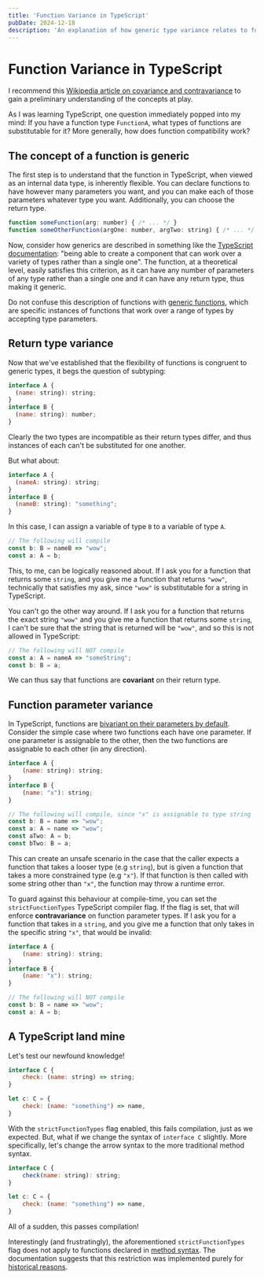 ```yaml
---
title: 'Function Variance in TypeScript'
pubDate: 2024-12-18
description: 'An explanation of how generic type variance relates to functions, and how that is reflected in TypeScript.'
---
```

# Function Variance in TypeScript

I recommend this [Wikipedia article on covariance and contravariance](https://en.wikipedia.org/wiki/Covariance_and_contravariance_(computer_science)) to gain a preliminary understanding of the concepts at play.

As I was learning TypeScript, one question immediately popped into my mind: If you have a function type  `FunctionA`, what types of functions are substitutable for it? More generally, how does function compatibility work?

## The concept of a function is generic

The first step is to understand that the function in TypeScript, when viewed as an internal data type, is inherently flexible. You can declare functions to have however many parameters you want, and you can make each of those parameters whatever type you want. Additionally, you can choose the return type.

```js
function someFunction(arg: number) { /* ... */ }
function someOtherFunction(argOne: number, argTwo: string) { /* ... */ }
```

Now, consider how generics are described in something like the [TypeScript documentation](https://www.typescriptlang.org/docs/handbook/2/generics.html): "being able to create a component that can work over a variety of types rather than a single one". The function, at a theoretical level, easily satisfies this criterion, as it can have any number of parameters of any type rather than a single one and it can have any return type, thus making it generic.

Do not confuse this description of functions with [generic functions](https://www.typescriptlang.org/docs/handbook/2/generics.html#generic-types), which are specific instances of functions that work over a range of types by accepting type parameters.

## Return type variance

Now that we've established that the flexibility of functions is congruent to generic types, it begs the question of subtyping:
```js
interface A { 
  (name: string): string;
}
interface B { 
  (name: string): number;
}
```

Clearly the two types are incompatible as their return types differ, and thus instances of each can't be substituted for one another. 

But what about:
```js
interface A { 
  (nameA: string): string;
}
interface B { 
  (nameB: string): "something";
}
```

In this case, I can assign a variable of type `B` to a variable of type `A`.
```js
// The following will compile
const b: B = nameB => "wow";
const a: A = b;
```

This, to me, can be logically reasoned about. If I ask you for a function that returns some `string`, and you give me a function that returns `"wow"`, technically that satisfies my ask, since `"wow"` is substitutable for a string in TypeScript.

You can't go the other way around. If I ask you for a function that returns the exact string `"wow"` and you give me a function that returns some `string`, I can't be sure that the string that is returned will be `"wow"`, and so this is not allowed in TypeScript:
```js
// The following will NOT compile
const a: A = nameA => "someString";
const b: B = a;
```

We can thus say that functions are **covariant** on their return type.

## Function parameter variance

In TypeScript, functions are [bivariant on their parameters by default](https://www.typescriptlang.org/docs/handbook/type-compatibility.html#function-parameter-bivariance). Consider the simple case where two functions each have one parameter. If one parameter is assignable to the other, then the two functions are assignable to each other (in any direction).

```js
interface A {
    (name: string): string;
}
interface B {
    (name: "x"): string;
}

// The following will compile, since "x" is assignable to type string
const b: B = name => "wow";
const a: A = name => "wow";
const aTwo: A = b;
const bTwo: B = a;
```

This can create an unsafe scenario in the case that the caller expects a function that takes a looser type (e.g `string`), but is given a function that takes a more constrained type (e.g `"x"`). If that function is then called with some string other than `"x"`, the function may throw a runtime error.

To guard against this behaviour at compile-time, you can set the `strictFunctionTypes` TypeScript compiler flag. If the flag is set, that will enforce **contravariance** on function parameter types. If I ask you for a function that takes in a `string`, and you give me a function that only takes in the specific string `"x"`, that would be invalid:
```js
interface A {
    (name: string): string;
}
interface B {
    (name: "x"): string;
}

// The following will NOT compile
const b: B = name => "wow";
const a: A = b;
```

## A TypeScript land mine

Let's test our newfound knowledge!

```js
interface C {
    check: (name: string) => string;
}

let c: C = {
    check: (name: "something") => name,
}
```

With the `strictFunctionTypes` flag enabled, this fails compilation, just as we expected. But, what if we change the syntax of `interface C` slightly. More specifically, let's change the arrow syntax to the more traditional method syntax.
```js
interface C {
    check(name: string): string;
}

let c: C = {
    check: (name: "something") => name,
}
```

All of a sudden, this passes compilation!

Interestingly (and frustratingly), the aforementioned `strictFunctionTypes` flag does not apply to functions declared in [method syntax](https://developer.mozilla.org/en-US/docs/Web/JavaScript/Reference/Functions/Method_definitions). The documentation suggests that this restriction was implemented purely for [historical reasons](https://www.typescriptlang.org/tsconfig/#strictFunctionTypes).